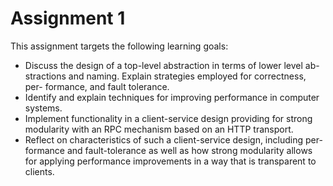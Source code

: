 Assignment 1
============

This assignment targets the following learning goals:
- Discuss the design of a top-level abstraction in terms of lower level ab- stractions and naming. Explain strategies employed for correctness, per- formance, and fault tolerance.
- Identify and explain techniques for improving performance in computer systems.
- Implement functionality in a client-service design providing for strong modularity with an RPC mechanism based on an HTTP transport.
- Reflect on characteristics of such a client-service design, including per- formance and fault-tolerance as well as how strong modularity allows for applying performance improvements in a way that is transparent to clients.
